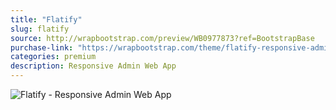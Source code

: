 ```yaml
---
title: "Flatify"
slug: flatify
source: http://wrapbootstrap.com/preview/WB0977873?ref=BootstrapBase
purchase-link: "https://wrapbootstrap.com/theme/flatify-responsive-admin-web-app-WB0977873?ref=BootstrapBase"
categories: premium
description: Responsive Admin Web App
---
```


<img src="http://sbootstrap.BootstrapBasec.netdna-cdn.com/assets/img/premium/flatify.jpg" class="img-responsive" alt="Flatify - Responsive Admin Web App">